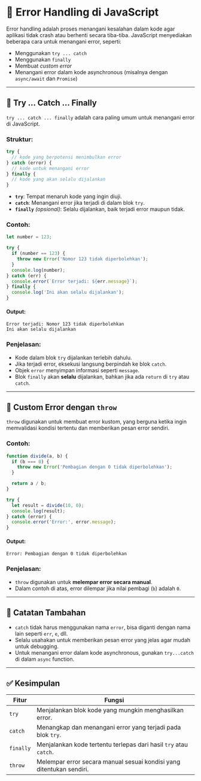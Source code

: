# 📘 Error Handling di JavaScript

Error handling adalah proses menangani kesalahan dalam kode agar aplikasi tidak crash atau berhenti secara tiba-tiba. JavaScript menyediakan beberapa cara untuk menangani error, seperti:

- Menggunakan `try ... catch`
- Menggunakan `finally`
- Membuat *custom error*
- Menangani error dalam kode asynchronous (misalnya dengan `async/await` dan `Promise`)

---

## 🔹 Try ... Catch ... Finally

`try ... catch ... finally` adalah cara paling umum untuk menangani error di JavaScript.

### Struktur:

```js
try {
  // kode yang berpotensi menimbulkan error
} catch (error) {
  // kode untuk menangani error
} finally {
  // kode yang akan selalu dijalankan
}
```

- **`try`**: Tempat menaruh kode yang ingin diuji.
- **`catch`**: Menangani error jika terjadi di dalam blok `try`.
- **`finally`** *(opsional)*: Selalu dijalankan, baik terjadi error maupun tidak.

### Contoh:

```js
let number = 123;

try {
  if (number == 123) {
    throw new Error('Nomor 123 tidak diperbolehkan');
  }
  console.log(number);
} catch (err) {
  console.error(`Error terjadi: ${err.message}`);
} finally {
  console.log('Ini akan selalu dijalankan');
}
```

#### Output:

```
Error terjadi: Nomor 123 tidak diperbolehkan
Ini akan selalu dijalankan
```

### Penjelasan:

- Kode dalam blok `try` dijalankan terlebih dahulu.
- Jika terjadi error, eksekusi langsung berpindah ke blok `catch`.
- Objek `error` menyimpan informasi seperti `message`.
- Blok `finally` akan **selalu** dijalankan, bahkan jika ada `return` di `try` atau `catch`.

---

## 🔸 Custom Error dengan `throw`

`throw` digunakan untuk membuat error kustom, yang berguna ketika ingin memvalidasi kondisi tertentu dan memberikan pesan error sendiri.

### Contoh:

```js
function divide(a, b) {
  if (b === 0) {
    throw new Error('Pembagian dengan 0 tidak diperbolehkan');
  }

  return a / b;
}

try {
  let result = divide(10, 0);
  console.log(result);
} catch (error) {
  console.error('Error:', error.message);
}
```

#### Output:

```
Error: Pembagian dengan 0 tidak diperbolehkan
```

### Penjelasan:

- `throw` digunakan untuk **melempar error secara manual**.
- Dalam contoh di atas, error dilempar jika nilai pembagi (`b`) adalah `0`.

---

## 🧠 Catatan Tambahan

- `catch` tidak harus menggunakan nama `error`, bisa diganti dengan nama lain seperti `err`, `e`, dll.
- Selalu usahakan untuk memberikan pesan error yang jelas agar mudah untuk debugging.
- Untuk menangani error dalam kode asynchronous, gunakan `try...catch` di dalam `async` function.

---

## ✅ Kesimpulan

| Fitur       | Fungsi                                                                 |
|-------------|------------------------------------------------------------------------|
| `try`       | Menjalankan blok kode yang mungkin menghasilkan error.                |
| `catch`     | Menangkap dan menangani error yang terjadi pada blok `try`.           |
| `finally`   | Menjalankan kode tertentu terlepas dari hasil `try` atau `catch`.     |
| `throw`     | Melempar error secara manual sesuai kondisi yang ditentukan sendiri.  |
